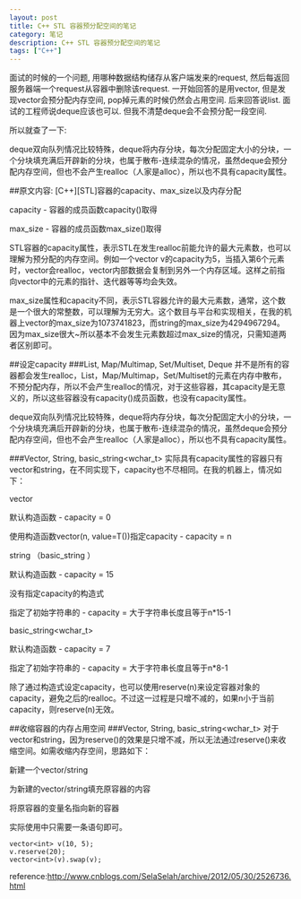 ```yaml
---
layout: post
title: C++ STL 容器预分配空间的笔记
category: 笔记
description: C++ STL 容器预分配空间的笔记
tags: ["C++"]
---
```


面试的时候的一个问题, 用哪种数据结构储存从客户端发来的request, 然后每返回服务器端一个request从容器中删除该request. 一开始回答的是用vector, 但是发现vector会预分配内存空间, pop掉元素的时候仍然会占用空间. 后来回答说list. 面试的工程师说deque应该也可以. 但我不清楚deque会不会预分配一段空间. 

所以就查了一下: 

deque双向队列情况比较特殊，deque将内存分块，每次分配固定大小的分块，一个分块填充满后开辟新的分块，也属于散布-连续混杂的情况，虽然deque会预分配内存空间，但也不会产生realloc（人家是alloc），所以也不具有capacity属性。


##原文内容: [C++][STL]容器的capacity、max_size以及内存分配

capacity - 容器的成员函数capacity()取得

max_size - 容器的成员函数max_size()取得

STL容器的capacity属性，表示STL在发生realloc前能允许的最大元素数，也可以理解为预分配的内存空间。例如一个vector<int> v的capacity为5，当插入第6个元素时，vector会realloc，vector内部数据会复制到另外一个内存区域。这样之前指向vector中的元素的指针、迭代器等等均会失效。

max_size属性和capacity不同，表示STL容器允许的最大元素数，通常，这个数是一个很大的常整数，可以理解为无穷大。这个数目与平台和实现相关，在我的机器上vector<int>的max_size为1073741823，而string的max_size为4294967294。因为max_size很大~所以基本不会发生元素数超过max_size的情况，只需知道两者区别即可。

##设定capacity
###List, Map/Multimap, Set/Multiset, Deque
并不是所有的容器都会发生realloc，List，Map/Multimap，Set/Multiset的元素在内存中散布，不预分配内存，所以不会产生realloc的情况，对于这些容器，其capacity是无意义的，所以这些容器没有capacity()成员函数，也没有capacity属性。

deque双向队列情况比较特殊，deque将内存分块，每次分配固定大小的分块，一个分块填充满后开辟新的分块，也属于散布-连续混杂的情况，虽然deque会预分配内存空间，但也不会产生realloc（人家是alloc），所以也不具有capacity属性。

###Vector, String, basic_string<wchar_t>
实际具有capacity属性的容器只有vector和string，在不同实现下，capacity也不尽相同。在我的机器上，情况如下：

vector<T>

默认构造函数 - capacity = 0

使用构造函数vector<T>(n, value=T())指定capacity - capacity = n

string  （basic_string<char> ）

默认构造函数 - capacity = 15

没有指定capacity的构造式

指定了初始字符串的 - capacity = 大于字符串长度且等于n*15-1

 basic_string<wchar_t>

默认构造函数 - capacity = 7

指定了初始字符串的 - capacity = 大于字符串长度且等于n*8-1

 

除了通过构造式设定capacity，也可以使用reserve(n)来设定容器对象的capacity，避免之后的realloc。不过这一过程是只增不减的，如果n小于当前capacity，则reserve(n)无效。

 

##收缩容器的内存占用空间
###Vector, String, basic_string<wchar_t>
对于vector和string，因为reserve()的效果是只增不减，所以无法通过reserve()来收缩空间。如需收缩内存空间，思路如下：

新建一个vector/string

为新建的vector/string填充原容器的内容

将原容器的变量名指向新的容器

实际使用中只需要一条语句即可。

```
vector<int> v(10, 5);
v.reserve(20);
vector<int>(v).swap(v);
```
	
reference:http://www.cnblogs.com/SelaSelah/archive/2012/05/30/2526736.html